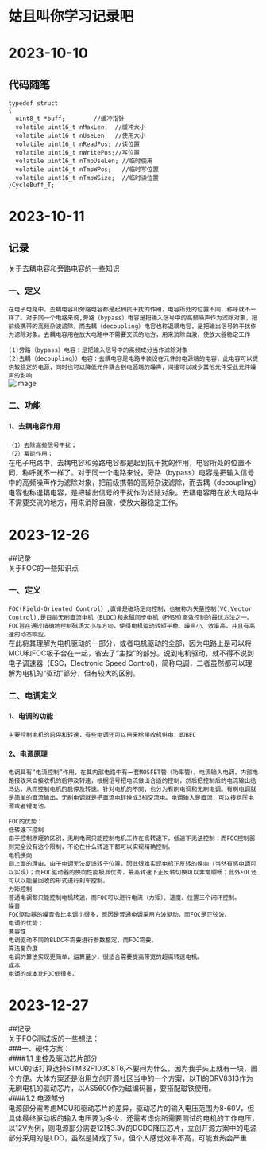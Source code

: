 # 姑且叫你学习记录吧  

# 2023-10-10  
## 代码随笔  
```  
typedef struct    
{  
  uint8_t *buff;		//缓冲指针  
  volatile uint16_t nMaxLen;  //缓冲大小  
  volatile uint16_t nUseLen;  //使用大小  
  volatile uint16_t nReadPos; //读位置  
  volatile uint16_t nWritePos;//写位置  
  volatile uint16_t nTmpUseLen; //临时使用  
  volatile uint16_t nTmpWPos;   //临时写位置  
  volatile uint16_t nTmpWSize;  //临时读位置  
}CycleBuff_T;    
```  

# 2023-10-11  
## 记录  
关于去耦电容和旁路电容的一些知识  

### 一、定义 
`在电子电路中，去耦电容和旁路电容都是起到抗干扰的作用，电容所处的位置不同，称呼就不一样了。对于同一个电路来说,旁路（bypass）电容是把输入信号中的高频噪声作为滤除对象，把前级携带的高频杂波滤除，而去耦（decoupling）电容也称退耦电容，是把输出信号的干扰作为滤除对象。去耦电容用在放大电路中不需要交流的地方，用来消除自激，使放大器稳定工作`  

`(1)旁路（bypass）电容：是把输入信号中的高频成分当作滤除对象`  
`(2)去耦（decoupling））电容：去耦电容是电路中装设在元件的电源端的电容，此电容可以提供较稳定的电源，同时也可以降低元件耦合到电源端的噪声，间接可以减少其他元件受此元件噪声的影响`    
![image](https://github.com/Soulcontrol-WenFeng/WorkLog-HT/assets/74033919/f76f103c-b5bd-45b9-ae76-83cd87c91dae)  


### 二、功能  
#### 1、去耦电容作用  
`（1）去除高频信号干扰；`  
`（2）蓄能作用；`    
在电子电路中，去耦电容和旁路电容都是起到抗干扰的作用，电容所处的位置不同，称呼就不一样了。对于同一个电路来说，旁路（bypass）电容是把输入信号中的高频噪声作为滤除对象，把前级携带的高频杂波滤除，而去耦（decoupling）电容也称退耦电容，是把输出信号的干扰作为滤除对象。去耦电容用在放大电路中不需要交流的地方，用来消除自激，使放大器稳定工作。  







# 2023-12-26  
##记录  
关于FOC的一些知识点  
### 一、定义  
`FOC(Field-Oriented Control）,直译是磁场定向控制，也被称为矢量控制(VC,Vector Control),是目前无刷直流电机（BLDC)和永磁同步电机（PMSM)高效控制的最优方法之一。FOC旨在通过精确地控制磁场大小与方向，使得电机运动转矩平稳、噪声小、效率高，并且有高速的动态响应。`   
在此将其理解为电机驱动的一部分，或者电机驱动的全部，因为电路上是可以将MCU和FOC板子合在一起，省去了“主控”的部分。说到电机驱动，就不得不说到电子调速器（ESC，Electronic Speed Control)，简称电调，二者虽然都可以理解为电机的“驱动”部分，但有较大的区别。  
### 二、电调定义  
#### 1、电调的功能    
`主要控制电机的启停和转速，有些电调还可以用来给接收机供电，即BEC`   
#### 2、电调原理  
`电调具有“电流控制”作用，在其内部电路中有一套MOSFET管（功率管），电流输入电调，内部电路接收来自接收机的启停及转速，根据信号把电流做出合适的控制，然后把控制后的电流输出给马达，从而控制电机的启停及转速。针对电机的不同，也分为有刷电调和无刷电调。有刷电调就是简单的直流输出，无刷电调就是把直流电转换成3相交流电。电调输入是直流，可以接稳压电源或者锂电池。`  
```  
FOC的优势：  
低转速下控制  
由于控制原理的区别，无刷电调只能控制电机工作在高转速下，低速下无法控制；而FOC控制器则完全没有这个限制，不论在什么转速下都可以实现精确控制。  
电机换向  
同上面的理由，由于电调无法反馈转子位置，因此很难实现电机正反转的换向（当然有感电调可以实现）；而FOC驱动器的换向性能极其优秀，最高转速下正反转切换可以非常顺畅；此外FOC还可以以能量回收的形式进行刹车控制。  
力矩控制  
普通电调都只能控制电机转速，而FOC可以进行电流（力矩）、速度、位置三个闭环控制。  
噪音  
FOC驱动器的噪音会比电调小很多，原因是普通电调采用方波驱动，而FOC是正弦波。  
电调的优势：  
兼容性  
电调驱动不同的BLDC不需要进行参数整定，而FOC需要。  
算法复杂度  
电调的算法实现更简单，运算量少，很适合需要提高带宽的超高转速电机。  
成本  
电调的成本比FOC低很多。  
```


#  2023-12-27  
##记录   
关于FOC测试板的一些想法：  
###一、硬件方案：  
####1.1 主控及驱动芯片部分    
MCU的话打算选择STM32F103C8T6,不要问为什么，因为我手头上就有一块，图个方便。大体方案还是沿用立创开源社区当中的一个方案，以TI的DRV8313作为无刷电机的驱动芯片，以AS5600作为磁编码器，要搭配磁铁使用。  
####1.2 电源部分  
电源部分需考虑MCU和驱动芯片的差异，驱动芯片的输入电压范围为8-60V，但具体最终驱动板的输入电压要为多少，还需考虑你所需要测试的电机的工作电压，以12V为例，则电源部分需要12转3.3V的DCDC降压芯片，立创开源方案中的电源部分采用的是LDO，虽然是降成了5V，但个人感觉效率不高，可能发热会严重  







